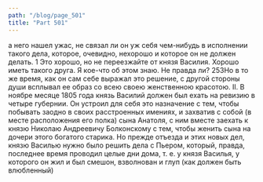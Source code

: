 ```yaml
---
path: "/blog/page_501"
title: "Part 501"
---
```


а него нашел ужас, не связал ли он уж себя чем-нибудь в исполнении такого дела, которое, очевидно, нехорошо и которое он не должен делать. 1 Это хорошо, но не переезжайте от князя Василия. Хорошо иметь такого друга. Я кое-что об этом знаю. Не правда ли?
253Но в то же время, как он сам себе выражал это решение, с другой стороны души всплывал ее образ со всею своею женственною красотою.
II.
В ноябре месяце 1805 года князь Василий должен был ехать на ревизию в четыре губернии. Он устроил для себя это назначение с тем, чтобы побывать заодно в своих расстроенных имениях, и захватив с собой (в месте расположения его полка) сына Анатоля, с ним вместе заехать к князю Николаю Андреевичу Болконскому с тем, чтобы женить сына на дочери этого богатого старика. Но прежде отъезда и этих новых дел, князю Василью нужно было решить дела с Пьером, который, правда, последнее время проводил целые дни дома, т. е. у князя Василья, у которого он жил и был смешон, взволнован и глуп (как должен быть влюбленный)
